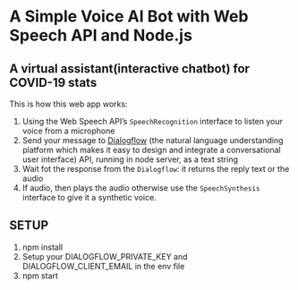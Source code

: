 # A Simple Voice AI Bot with Web Speech API and Node.js

## A virtual assistant(interactive chatbot) for COVID-19 stats

This is how this web app works:

1. Using the Web Speech API’s `SpeechRecognition` interface to listen your voice from a microphone
2. Send your message to [Dialogflow](https://dialogflow.com/) (the natural language understanding platform which makes it easy to design and integrate a conversational user interface) API, running in node server, as a text string
3. Wait fot the response from the `Dialogflow`: it returns the reply text or the audio
4. If audio, then plays the audio otherwise use the `SpeechSynthesis` interface to give it a synthetic voice.

## SETUP

1. npm install
2. Setup your DIALOGFLOW_PRIVATE_KEY and DIALOGFLOW_CLIENT_EMAIL in the env file
3. npm start
